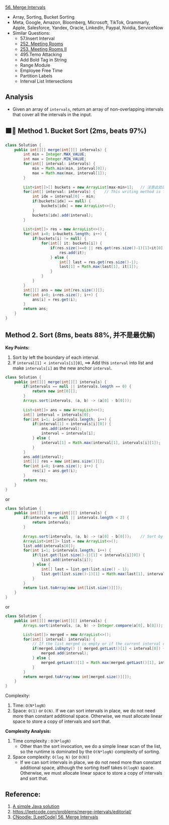 [56. Merge Intervals](https://leetcode.com/problems/merge-intervals/)

* Array, Sorting, Bucket Sorting
* Meta, Google, Amazon, Bloomberg, Microsoft, TikTok, Grammarly, Apple, Salesforce, Yandex, Oracle, LinkedIn, Paypal, Nvidia, ServiceNow
* Similar Questions:
    * 57.Insert Interval
    * [252. Meeting Rooms](https://leetcode.com/problems/meeting-rooms/) 
    * [253. Meeting Rooms II](https://leetcode.com/problems/meeting-rooms-ii/)
    * 495.Temo Attacking
    * Add Bold Tag in String
    * Range Module
    * Employee Free Time
    * Partition Labels
    * Interval List Intersections

## Analysis
* Given an array of `intervals`, return an array of non-overlapping intervals that cover all the intervals in the input.



## 🟩🌟 Method 1. Bucket Sort (2ms, beats 97%)
```java
class Solution {
    public int[][] merge(int[][] intervals) {
        int min = Integer.MAX_VALUE;
        int max = Integer.MIN_VALUE;
        for(int[] interval: intervals) {
            min = Math.min(min, interval[0]);
            max = Math.max(max, interval[1]);
        }
        
        List<int[]>[] buckets = new ArrayList[max-min+1];   // 注意此处的写法
        for(int[] interval: intervals) {    // This writing method is faster
            int idx = interval[0] - min;
            if(buckets[idx] == null) {
                buckets[idx] = new ArrayList<>();
            }
            buckets[idx].add(interval);
        }
        
        List<int[]> res = new ArrayList<>();
        for(int i=0; i<buckets.length; i++) {
            if(buckets[i] != null) {
                for(int[] it: buckets[i]) {
                    if(res.size()==0 || res.get(res.size()-1)[1]<it[0]) {
                        res.add(it);
                    } else {
                        int[] last = res.get(res.size()-1);
                        last[1] = Math.max(last[1], it[1]);
                    }
                }
            }
        }
        int[][] ans = new int[res.size()][];
        for(int i=0; i<res.size(); i++) {
            ans[i] = res.get(i);
        }
        return ans;
    }
}
```


## Method 2. Sort (8ms, beats 88%, 并不是最优解)
**Key Points:**
1. Sort by left the boundary of each interval.
2. If `interval[1] < intervals[i][0]`, ==> Add this `interval` into list and make `intervals[i]` as the new anchor `interval`.
```java
class Solution {
    public int[][] merge(int[][] intervals) {
        if(intervals == null || intervals.length == 0) {
            return new int[0][];
        }
        Arrays.sort(intervals, (a, b) -> (a[0] - b[0]));
        
        List<int[]> ans = new ArrayList<>();
        int[] interval = intervals[0];
        for(int i=1; i<intervals.length; i++) {
            if(interval[1] < intervals[i][0]) {
                ans.add(interval);
                interval = intervals[i];
            } else {
                interval[1] = Math.max(interval[1], intervals[i][1]);
            }
        }
        ans.add(interval);
        int[][] res = new int[ans.size()][];
        for(int i=0; i<ans.size(); i++) {
            res[i] = ans.get(i);
        }
        return res;
    }
}
```

or 

```java
class Solution {
    public int[][] merge(int[][] intervals) {
        if(intervals == null || intervals.length < 2) {
            return intervals;
        }
        
        Arrays.sort(intervals, (a, b) -> (a[0] - b[0]));    // Sort by start time
        ArrayList<int[]> list = new ArrayList<>();
        list.add(intervals[0]);
        for(int i=1; i<intervals.length; i++) {
            if(list.get(list.size()-1)[1] < intervals[i][0]) {
                list.add(intervals[i]);
            } else {
                int[] last = list.get(list.size() - 1);
                list.get(list.size()-1)[1] = Math.max(last[1], intervals[i][1]);
            }
        }
        return list.toArray(new int[list.size()][]);
    }
}
```

or 

```Java
class Solution {
    public int[][] merge(int[][] intervals) {
        Arrays.sort(intervals, (a, b) -> Integer.compare(a[0], b[0]));

        List<int[]> merged = new ArrayList<>();
        for(int[] interval: intervals) {
            // If the list merged is empty or if the current interval doesn't have overlap with the previous, simple append it
            if(merged.isEmpty() || merged.getLast()[1] < interval[0]) {
                merged.add(interval);
            } else {
                merged.getLast()[1] = Math.max(merged.getLast()[1], interval[1]);
            }
        }
        return merged.toArray(new int[merged.size()][]);
    }
}
```

Complexity:
1. Time: `O(N*logN)`
2. Space: `O(1)` or `O(N)`. If we can sort intervals in place, we do not need more than constant additional space. Otherwise, we must allocate linear space to store a copy of intervals and sort that.

**Complexity Analysis:**
1. Time complexity : `O(N*logN)`
    * Other than the sort invocation, we do a simple linear scan of the list, so the runtime is dominated by the `O(N*logN)` complexity of sorting.
2. Space complexity: `O(log N)` (or `O(N)`)
    * If we can sort intervals in place, we do not need more than constant additional space, although the sorting itself takes `O(logN)` space. Otherwise, we must allocate linear space to store a copy of intervals and sort that.


## Reference:
1. [A simple Java solution](https://leetcode.com/problems/merge-intervals/discuss/21222/A-simple-Java-solution)
2. https://leetcode.com/problems/merge-intervals/editorial/
3. [CNoodle: [LeetCode] 56. Merge Intervals](https://www.cnblogs.com/cnoodle/p/11774880.html)
